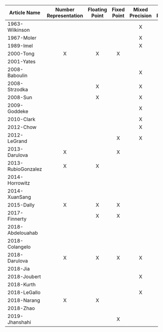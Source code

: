 | Article  Name      | Number  Representation | Floating  Point | Fixed  Point | Mixed  Precision | Iterative  Refinement | Linear  Algebra | Simulations | Big Data | Deep  Learning | GPU | FPGA | Benchmark |
| ------------------ |:----------------------:|:---------------:|:------------:|:----------------:|:---------------------:|:---------------:|:-----------:|:--------:|:--------------:|:---:|:----:|:---------:|
| 1963-Wilkinson     |                        |                 |              |        X         |           X           |                 |             |          |                |     |      |           |
| 1967-Moler         |                        |                 |              |        X         |           X           |                 |             |          |                |     |      |           |
| 1989-Imel          |                        |                 |              |        X         |                       |                 |             |          |                |  X  |      |           |
| 2000-Tong          |           X            |        X        |      X       |                  |                       |                 |             |          |                |     |      |           |
| 2001-Yates         |                        |                 |              |                  |                       |                 |             |          |                |     |      |           |
| 2008-Baboulin      |                        |                 |              |        X         |           X           |        X        |             |          |                |  X  |  X   |           |
| 2008-Strzodka      |                        |        X        |              |        X         |                       |        X        |             |          |                |     |  X   |           |
| 2008-Sun           |                        |        X        |              |        X         |           X           |        X        |             |          |                |     |  X   |           |
| 2009-Goddeke       |                        |                 |              |        X         |           X           |        X        |      X      |          |                |  X  |  X   |     X     |
| 2010-Clark         |                        |                 |              |        X         |           X           |        X        |      X      |          |                |     |  X   |           |
| 2012-Chow          |                        |                 |              |        X         |                       |        X        |             |          |                |     |  X   |           |
| 2012-LeGrand       |                        |                 |      X       |        X         |                       |                 |      X      |          |                |  X  |      |           |
| 2013-Darulova      |           X            |                 |      X       |                  |                       |                 |             |          |                |     |      |           |
| 2013-RubioGonzalez |           X            |        X        |              |                  |                       |                 |             |          |                |     |      |           |
| 2014-Horrowitz     |                        |                 |              |                  |                       |                 |             |          |                |     |      |     X     |
| 2014-XuanSang      |                        |                 |              |                  |                       |                 |             |          |                |     |  X   |           |
| 2015-Dally         |           X            |        X        |      X       |                  |                       |                 |             |          |       X        |     |      |     X     |
| 2017-Finnerty      |                        |        X        |      X       |                  |                       |                 |             |          |                |     |  X   |     X     |
| 2018-Abdelouahab   |                        |                 |              |                  |                       |                 |             |          |       X        |     |  X   |           |
| 2018-Colangelo     |                        |                 |              |                  |                       |                 |             |          |       X        |     |  X   |           |
| 2018-Darulova      |           X            |        X        |      X       |        X         |                       |                 |             |          |                |     |      |           |
| 2018-Jia           |                        |                 |              |                  |                       |                 |             |          |       X        |  X  |      |           |
| 2018-Joubert       |                        |                 |              |        X         |                       |                 |             |    X     |                |     |      |           |
| 2018-Kurth         |                        |                 |              |                  |                       |                 |             |          |       X        |  X  |      |           |
| 2018-LeGallo       |                        |                 |              |        X         |                       |                 |             |          |                |     |      |           |
| 2018-Narang        |           X            |        X        |              |                  |                       |                 |             |          |       X        |     |      |           |
| 2018-Zhao          |                        |                 |              |                  |                       |                 |             |          |       X        |     |  X   |           |
| 2019-Jhanshahi     |                        |                 |      X       |                  |                       |                 |             |          |       X        |     |  X   |           |
